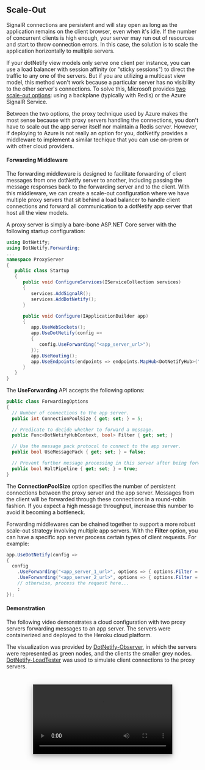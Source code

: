 ## Scale-Out

SignalR connections are persistent and will stay open as long as the application remains on the client browser, even when it's idle.  If the number of concurrent clients is high enough, your server may run out of resources and start to throw connection errors.  In this case, the solution is to scale the application horizontally to multiple servers.

If your dotNetify view models only serve one client per instance, you can use a load balancer with session affinity (or "sticky sessions") to direct the traffic to any one of the servers.  But if you are utilizing a multicast view model, this method won't work because a particular server has no visibility to the other server's connections.  To solve this, Microsoft provides [two scale-out options](https://docs.microsoft.com/en-us/aspnet/core/signalr/scale): using a backplane (typically with Redis) or the Azure SignalR Service.

Between the two options, the proxy technique used by Azure makes the most sense because with proxy servers handling the connections, you don't have to scale out the app server itself nor maintain a Redis server.  However, if deploying to Azure is not really an option for you, dotNetify provides a middleware to implement a similar techique that you can use on-prem or with other cloud providers.

#### Forwarding Middleware

The forwarding middleware is designed to facilitate forwarding of client messages from one dotNetify server to another, including passing the message responses back to the forwarding server and to the client.  With this middleware, we can create a scale-out configuration where we have multiple proxy servers that sit behind a load balancer to handle client connections and forward all communication to a dotNetify app server that host all the view models. 

A proxy server is simply a bare-bone ASP.NET Core server with the following startup configuration:

```csharp
using DotNetify;
using DotNetify.Forwarding;
...
namespace ProxyServer
{
   public class Startup
   {
      public void ConfigureServices(IServiceCollection services)
      {
         services.AddSignalR();
         services.AddDotNetify();
      }

      public void Configure(IApplicationBuilder app)
      {
         app.UseWebSockets();
         app.UseDotNetify(config =>
         {
            config.UseForwarding("<app_server_url>");
         });
         app.UseRouting();
         app.UseEndpoints(endpoints => endpoints.MapHub<DotNetifyHub>("/dotnetify"));
      }
   }
}
```

The **UseForwarding** API accepts the following options:

```csharp
public class ForwardingOptions
{
  // Number of connections to the app server. 
  public int ConnectionPoolSize { get; set; } = 5;

  // Predicate to decide whether to forward a message.
  public Func<DotNetifyHubContext, bool> Filter { get; set; }

  // Use the message pack protocol to connect to the app server.
  public bool UseMessagePack { get; set; } = false;

  // Prevent further message processing in this server after being forwarded.
  public bool HaltPipeline { get; set; } = true;
}
```

The __ConnectionPoolSize__ option specifies the number of persistent connections between the proxy server and the app server.  Messages from the client will be forwarded through these connections in a round-robin fashion.  If you expect a high message throughput, increase this number to avoid it becoming a bottleneck.

Forwarding middlewares can be chained together to support a more robust scale-out strategy involving multiple app servers.  With the __Filter__ option, you can have a specific app server process certain types of client requests.  For example:

```csharp
app.UseDotNetify(config =>
{
  config
    .UseForwarding("<app_server_1_url>", options => { options.Filter = context => context.VMId == "broadcast"; })
    .UseForwarding("<app_server_2_url>", options => { options.Filter = context => context.VMId == "chatroom"; })
    // otherwise, process the request here...
    ;
});
```

#### Demonstration

The following video demonstrates a cloud configuration with two proxy servers forwarding messages to an app server.  The servers were containerized and deployed to the Heroku cloud platform.  

The visualization was provided by [DotNetify-Observer](/core/dotnetify-observer), in which the servers were represented as green nodes, and the clients the smaller grey nodes.  [DotNetify-LoadTester](/core/dotnetify-loadtester) was used to simulate client connections to the proxy servers.

<div style="display:flex;justify-content:center;padding:1.5rem">
  <video width="80%" controls style="border: 1px solid #ccc; box-shadow: 0 4px 8px 0 rgba(0, 0, 0, 0.2), 0 6px 20px 0 rgba(0, 0, 0, 0.19)">
    <source src="https://dotnetify.net/Content/Videos/scaleout-demo.mp4" type="video/mp4">
  </video>
</div>
